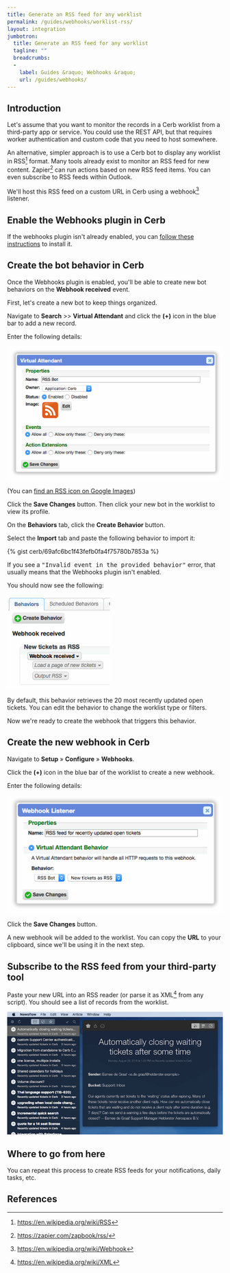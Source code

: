 ```yaml
---
title: Generate an RSS feed for any worklist
permalink: /guides/webhooks/worklist-rss/
layout: integration
jumbotron:
  title: Generate an RSS feed for any worklist
  tagline: ""
  breadcrumbs:
  -
    label: Guides &raquo; Webhooks &raquo;
    url: /guides/webhooks/
---
```


## Introduction

Let's assume that you want to monitor the records in a Cerb worklist from a third-party app or service.  You could use the REST API, but that requires worker authentication and custom code that you need to host somewhere.

An alternative, simpler approach is to use a Cerb bot to display any worklist in RSS[^rss] format. Many tools already exist to monitor an RSS feed for new content. Zapier[^zapier-rss] can run actions based on new RSS feed items. You can even subscribe to RSS feeds within Outlook.

We'll host this RSS feed on a custom URL in Cerb using a webhook[^webhook] listener.

## Enable the Webhooks plugin in Cerb

If the webhooks plugin isn't already enabled, you can [follow these instructions](/plugins/webhooks#installation) to install it.

## Create the bot behavior in Cerb

Once the Webhooks plugin is enabled, you'll be able to create new bot behaviors on the **Webhook received** event.

First, let's create a new bot to keep things organized.

Navigate to **Search** >> **Virtual Attendant** and click the **(+)** icon in the blue bar to add a new record.

Enter the following details:

<div class="cerb-screenshot">
<img src="/assets/images/guides/webhooks/worklist-rss/create_va.png" class="screenshot">
</div>

(You can [find an RSS icon on Google Images](https://images.google.com/?q=rss+icon))

Click the **Save Changes** button.  Then click your new bot in the worklist to view its profile.

On the **Behaviors** tab, click the **Create Behavior** button.

Select the **Import** tab and paste the following behavior to import it:

{% gist cerb/69afc6bc1f43fefb0fa4f75780b7853a %}

<div class="cerb-box note">
	<p>
		If you see a <tt>"Invalid event in the provided behavior"</tt> error, that usually means that the Webhooks plugin isn't enabled.
	</p>
</div>

You should now see the following:

<div class="cerb-screenshot">
<img src="/assets/images/guides/webhooks/worklist-rss/va_behavior.png" class="screenshot">
</div>

By default, this behavior retrieves the 20 most recently updated open tickets.  You can edit the behavior to change the worklist type or filters.

Now we're ready to create the webhook that triggers this behavior.

## Create the new webhook in Cerb

Navigate to **Setup** &raquo; **Configure** &raquo; **Webhooks**.

Click the **(+)** icon in the blue bar of the worklist to create a new webhook.

Enter the following details:

<div class="cerb-screenshot">
<img src="/assets/images/guides/webhooks/worklist-rss/create_webhook.png" class="screenshot">
</div>

Click the **Save Changes** button.

A new webhook will be added to the worklist.  You can copy the **URL** to your clipboard, since we'll be using it in the next step.

## Subscribe to the RSS feed from your third-party tool

Paste your new URL into an RSS reader (or parse it as XML[^xml] from any script).  You should see a list of records from the worklist.

<div class="cerb-screenshot">
<img src="/assets/images/guides/webhooks/worklist-rss/newsflow_app.png" class="screenshot">
</div>

## Where to go from here

You can repeat this process to create RSS feeds for your notifications, daily tasks, etc.

## References

[^rss]: <https://en.wikipedia.org/wiki/RSS>
[^webhook]: <https://en.wikipedia.org/wiki/Webhook>
[^zapier-rss]: <https://zapier.com/zapbook/rss/>
[^xml]: <https://en.wikipedia.org/wiki/XML>